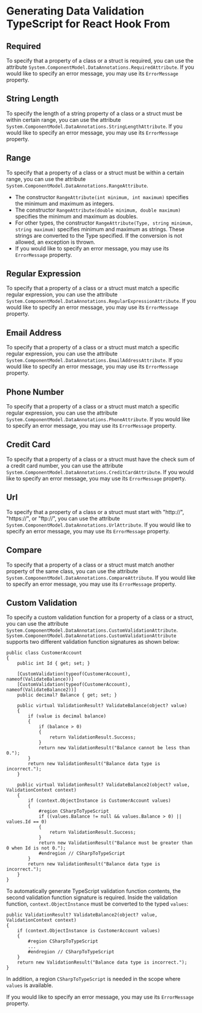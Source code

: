 # Generating Data Validation TypeScript for React Hook From

## Required

To specify that a property of a class or a struct is required, you can use the attribute `System.ComponentModel.DataAnnotations.RequiredAttribute`. If you would like to specify an error message, you may use its `ErrorMessage` property.

## String Length

To specify the length of a string property of a class or a struct must be within certain range, you can use the attribute `System.ComponentModel.DataAnnotations.StringLengthAttribute`. If you would like to specify an error message, you may use its `ErrorMessage` property.

## Range

To specify that a property of a class or a struct must be within a certain range, you can use the attribute `System.ComponentModel.DataAnnotations.RangeAttribute`.
* The constructor `RangeAttribute(int minimum, int maximum)` specifies the minimum and maximum as integers.
* The constructor `RangeAttribute(double minimum, double maximum)` specifies the minimum and maximum as doubles.
* For other types, the constructor `RangeAttribute(Type, string minimum, string maximum)` specifies minimum and maximum as strings. These strings are converted to the Type specified. If the conversion is not allowed, an exception is thrown.
* If you would like to specify an error message, you may use its `ErrorMessage` property.

## Regular Expression

To specify that a property of a class or a struct must match a specific regular expression, you can use the attribute `System.ComponentModel.DataAnnotations.RegularExpressionAttribute`. If you would like to specify an error message, you may use its `ErrorMessage` property.

## Email Address

To specify that a property of a class or a struct must match a specific regular expression, you can use the attribute `System.ComponentModel.DataAnnotations.EmailAddressAttribute`. If you would like to specify an error message, you may use its `ErrorMessage` property.

## Phone Number

To specify that a property of a class or a struct must match a specific regular expression, you can use the attribute `System.ComponentModel.DataAnnotations.PhoneAttribute`. If you would like to specify an error message, you may use its `ErrorMessage` property.

## Credit Card

To specify that a property of a class or a struct must have the check sum of a credit card number, you can use the attribute `System.ComponentModel.DataAnnotations.CreditCardAttribute`. If you would like to specify an error message, you may use its `ErrorMessage` property.

## Url

To specify that a property of a class or a struct must start with "http://", "https://", or "ftp://", you can use the attribute `System.ComponentModel.DataAnnotations.UrlAttribute`. If you would like to specify an error message, you may use its `ErrorMessage` property.

## Compare

To specify that a property of a class or a struct must match another property of the same class, you can use the attribute `System.ComponentModel.DataAnnotations.CompareAttribute`. If you would like to specify an error message, you may use its `ErrorMessage` property.

## Custom Validation

To specify a custom validation function for a property of a class or a struct, you can use the attribute `System.ComponentModel.DataAnnotations.CustomValidationAttribute`. 
`System.ComponentModel.DataAnnotations.CustomValidationAttribute` supports two different validation function signatures as shown below:
```
public class CustomerAccount
{
    public int Id { get; set; }

    [CustomValidation(typeof(CustomerAccount), nameof(ValidateBalance))]
    [CustomValidation(typeof(CustomerAccount), nameof(ValidateBalance2))]    
    public decimal? Balance { get; set; }

    public virtual ValidationResult? ValidateBalance(object? value)
    {
        if (value is decimal balance)
        {
            if (balance > 0)
            {
                return ValidationResult.Success;
            }
            return new ValidationResult("Balance cannot be less than 0.");
        }
        return new ValidationResult("Balance data type is incorrect.");
    }

    public virtual ValidationResult? ValidateBalance2(object? value, ValidationContext context)
    {
        if (context.ObjectInstance is CustomerAccount values)
        {
            #region CSharpToTypeScript
            if ((values.Balance != null && values.Balance > 0) || values.Id == 0)
            {
                return ValidationResult.Success;
            }
            return new ValidationResult("Balance must be greater than 0 when Id is not 0.");
            #endregion // CSharpToTypeScript
        }
        return new ValidationResult("Balance data type is incorrect.");
    }
}
```
To automatically generate TypeScript validation function contents, the second validation function signature is required. Inside the validation function, `context.ObjectInstance` must be converted to the typed `values`:
```
public ValidationResult? ValidateBalance2(object? value, ValidationContext context)
{
    if (context.ObjectInstance is CustomerAccount values)
    {
        #region CSharpToTypeScript
        ...
        #endregion // CSharpToTypeScript
    }
    return new ValidationResult("Balance data type is incorrect.");
}
```
In addition, a region `CSharpToTypeScript` is needed in the scope where `values` is available.

If you would like to specify an error message, you may use its `ErrorMessage` property.
